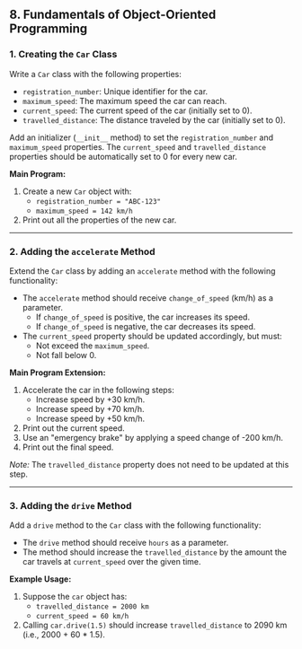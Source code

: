 ## 8. Fundamentals of Object-Oriented Programming

### 1. Creating the `Car` Class

Write a `Car` class with the following properties:
- `registration_number`: Unique identifier for the car.
- `maximum_speed`: The maximum speed the car can reach.
- `current_speed`: The current speed of the car (initially set to 0).
- `travelled_distance`: The distance traveled by the car (initially set to 0).

Add an initializer (`__init__` method) to set the `registration_number` and `maximum_speed` properties. The `current_speed` and `travelled_distance` properties should be automatically set to 0 for every new car.

**Main Program:**
1. Create a new `Car` object with:
    - `registration_number = "ABC-123"`
    - `maximum_speed = 142 km/h`
2. Print out all the properties of the new car.

---

### 2. Adding the `accelerate` Method

Extend the `Car` class by adding an `accelerate` method with the following functionality:
- The `accelerate` method should receive `change_of_speed` (km/h) as a parameter.
    - If `change_of_speed` is positive, the car increases its speed.
    - If `change_of_speed` is negative, the car decreases its speed.
- The `current_speed` property should be updated accordingly, but must:
    - Not exceed the `maximum_speed`.
    - Not fall below 0.

**Main Program Extension:**
1. Accelerate the car in the following steps:
    - Increase speed by +30 km/h.
    - Increase speed by +70 km/h.
    - Increase speed by +50 km/h.
2. Print out the current speed.
3. Use an "emergency brake" by applying a speed change of -200 km/h.
4. Print out the final speed.

*Note:* The `travelled_distance` property does not need to be updated at this step.

---

### 3. Adding the `drive` Method

Add a `drive` method to the `Car` class with the following functionality:
- The `drive` method should receive `hours` as a parameter.
- The method should increase the `travelled_distance` by the amount the car travels at `current_speed` over the given time.

**Example Usage:**
1. Suppose the `car` object has:
    - `travelled_distance = 2000 km`
    - `current_speed = 60 km/h`
2. Calling `car.drive(1.5)` should increase `travelled_distance` to 2090 km (i.e., 2000 + 60 * 1.5).
